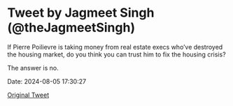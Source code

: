 # Tweet by Jagmeet Singh (@theJagmeetSingh)

If Pierre Poilievre is taking money from real estate execs who’ve destroyed the housing market, do you think you can trust him to fix the housing crisis?

The answer is no.

Date: 2024-08-05 17:30:27

[Original Tweet](https://x.com/theJagmeetSingh/status/1820512706471903517)
